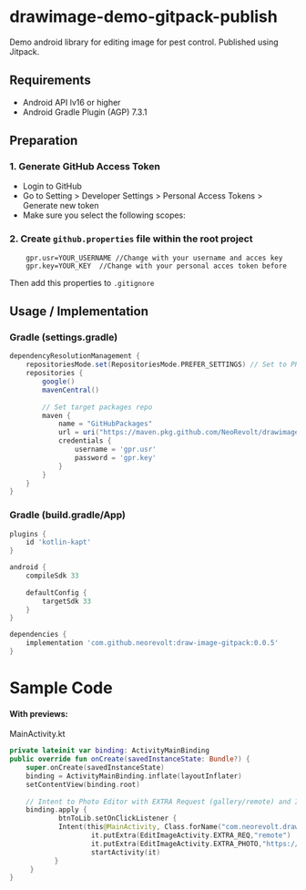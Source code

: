 # drawimage-demo-gitpack-publish
Demo android library for editing image for pest control.
Published using Jitpack.

## Requirements
* Android API lv16 or higher
* Android Gradle Plugin (AGP) 7.3.1

## Preparation
### 1. Generate GitHub Access Token
* Login to GitHub
* Go to Setting > Developer Settings > Personal Access Tokens > Generate new token
* Make sure you select the following scopes:

### 2. Create ``github.properties`` file within the root project
```properties
    gpr.usr=YOUR_USERNAME //Change with your username and acces key
    gpr.key=YOUR_KEY  //Change with your personal acces token before
```
Then add this properties to ``.gitignore``

## Usage / Implementation

### Gradle (settings.gradle)

```groovy
dependencyResolutionManagement {
    repositoriesMode.set(RepositoriesMode.PREFER_SETTINGS) // Set to PREFER_SETTINGS
    repositories {
        google()
        mavenCentral()
        
        // Set target packages repo
        maven {
            name = "GitHubPackages"
            url = uri("https://maven.pkg.github.com/NeoRevolt/drawimage-demo-gitpack-publish")
            credentials {
                username = 'gpr.usr'
                password = 'gpr.key'
            }
        }
    }
}
```

### Gradle (build.gradle/App)

```groovy
plugins {
    id 'kotlin-kapt'
}

android {
    compileSdk 33
    
    defaultConfig {
        targetSdk 33
    }
}

dependencies {
    implementation 'com.github.neorevolt:draw-image-gitpack:0.0.5'
}
```

# Sample Code
#### With previews:

MainActivity.kt
```kotlin
private lateinit var binding: ActivityMainBinding
public override fun onCreate(savedInstanceState: Bundle?) {
    super.onCreate(savedInstanceState)
    binding = ActivityMainBinding.inflate(layoutInflater)
    setContentView(binding.root)
    
    // Intent to Photo Editor with EXTRA Request (gallery/remote) and Image
    binding.apply {
            btnToLib.setOnClickListener {
            Intent(this@MainActivity, Class.forName("com.neorevolt.drawimage.EditImageActivity")).also {
                    it.putExtra(EditImageActivity.EXTRA_REQ,"remote")
                    it.putExtra(EditImageActivity.EXTRA_PHOTO,"https://w0.peakpx.com/wallpaper/205/460/HD-wallpaper-sea-beach-beautiful-scene-clouds-deep-sea-natural-graphy-nature-beauty-graphy-lover-portrait.jpg")
                    startActivity(it)
           }
     }      
}
```
